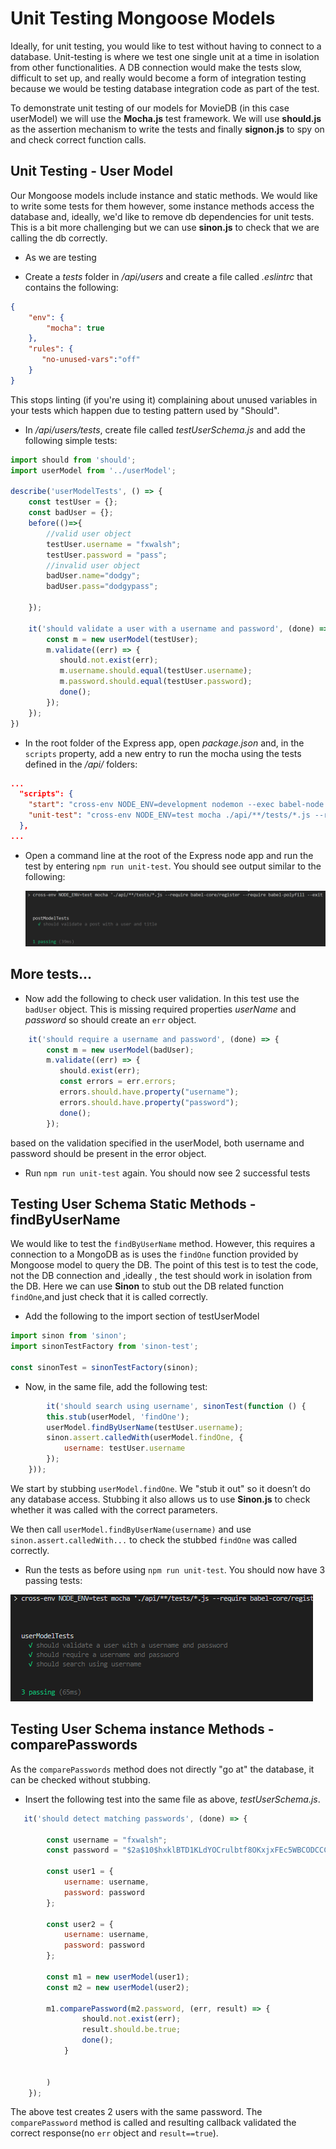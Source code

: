 # Unit Testing Mongoose Models

Ideally, for unit testing, you would like to test without having to connect to a database. Unit-testing is where we test one single unit at a time in isolation from other functionalities. A DB connection would make the tests slow, difficult to set up, and really would become a form of integration testing because we would be testing database integration code as part of the test.

To demonstrate unit testing of our models for MovieDB (in this case userModel) we will use the **Mocha.js** test framework. We will use **should.js** as the assertion mechanism to write the tests and finally **signon.js** to spy on and check correct function calls.

## Unit Testing - User Model

Our Mongoose models include instance and static methods. We would like to write some tests for them however, some instance methods access the database and, ideally, we'd like to remove db dependencies for unit tests. This is a bit more challenging but we can use **sinon.js** to check that we are calling the db  correctly.

+ As we are testing 

+ Create a *tests* folder in */api/users* and create a file called *.eslintrc* that contains the following:

~~~json
{
    "env": {
        "mocha": true
    },
    "rules": {
       "no-unused-vars":"off"
    }
}
~~~

This stops linting (if you're using it) complaining about unused variables in your tests which happen due to testing pattern used by "Should".

+ In */api/users/tests*, create  file called *testUserSchema.js* and add the following simple tests:

~~~javascript
import should from 'should';
import userModel from '../userModel';

describe('userModelTests', () => {
    const testUser = {};
    const badUser = {};
    before(()=>{
        //valid user object
        testUser.username = "fxwalsh";
        testUser.password = "pass";
        //invalid user object
        badUser.name="dodgy";
        badUser.pass="dodgypass";

    });

    it('should validate a user with a username and password', (done) => {   
        const m = new userModel(testUser);
        m.validate((err) => {
           should.not.exist(err);
           m.username.should.equal(testUser.username);
           m.password.should.equal(testUser.password);
           done();
        });
    });
})
~~~

+ In the root folder of the Express app, open *package.json* and, in the ``scripts`` property, add a new entry to run the mocha using the tests defined in the */api/* folders:

~~~json
...
  "scripts": {
    "start": "cross-env NODE_ENV=development nodemon --exec babel-node index.js",
    "unit-test": "cross-env NODE_ENV=test mocha ./api/**/tests/*.js --require babel-core/register --require babel-polyfill --exit"
  },
...
~~~


+ Open a command line at the root of the Express node app and  run the test by entering ``npm run unit-test``. You should see output similar to the following:

   ![Unit Test - postModel](./img/unit1.png)

## More tests...

+ Now add the following to check user validation. In this test use the ``badUser`` object. This is missing required properties *userName* and *password* so should create an ``err`` object.


~~~javascript
    it('should require a username and password', (done) => {
        const m = new userModel(badUser);
        m.validate((err) => {
           should.exist(err);
           const errors = err.errors;
           errors.should.have.property("username");
           errors.should.have.property("password");
           done();
        });
~~~

based on the validation specified in the userModel, both username and password should be present in the error object.

+ Run ``npm run unit-test`` again. You should now see 2 successful tests

## Testing User Schema Static Methods - findByUserName

We would like to test the ``findByUserName`` method. However, this requires a connection to a MongoDB as is uses the ``findOne`` function provided by Mongoose model to query the DB. The point of this test is to test the code, not the DB connection and ,ideally , the test should work in isolation from the DB. Here we can use **Sinon** to stub out the DB related function ``findOne``,and just check that it is called correctly.

+ Add the following to the import section of testUserModel

~~~javascript
import sinon from 'sinon';
import sinonTestFactory from 'sinon-test';

const sinonTest = sinonTestFactory(sinon);
~~~

+ Now, in the same file, add the following test:

~~~javascript
        it('should search using username', sinonTest(function () {
        this.stub(userModel, 'findOne');
        userModel.findByUserName(testUser.username);
        sinon.assert.calledWith(userModel.findOne, {
            username: testUser.username
        });
    }));
~~~

We start by stubbing ``userModel.findOne``. We "stub it out" so it doesn’t do any database access. Stubbing it also allows us to use **Sinon.js** to check whether it was called with the correct parameters.

We then call ``userModel.findByUserName(username)`` and use ``sinon.assert.calledWith...`` to check the stubbed ``findOne`` was called correctly.

+ Run the tests as before using ``npm run unit-test``. You should now have 3 passing tests:

![unit Tests - User Model](./img/unit3.png)

## Testing User Schema instance Methods - comparePasswords

As the ``comparePasswords`` method does not directly "go at" the database, it can be checked without stubbing.

+ Insert the following test into the same file as above,  *testUserSchema.js*.

~~~javascript
   it('should detect matching passwords', (done) => {

        const username = "fxwalsh";
        const password = "$2a$10$hxklBTD1KLdYOCrulbtf8OKxjxFEc5WBCODCCCYGb67udslRc0mHi";

        const user1 = {
            username: username,
            password: password
        };

        const user2 = {
            username: username,
            password: password
        };

        const m1 = new userModel(user1);
        const m2 = new userModel(user2);

        m1.comparePassword(m2.password, (err, result) => {
                should.not.exist(err);
                result.should.be.true;
                done();
            }


        )
    });
~~~

The above test creates 2 users with the same password. The ``comparePassword`` method is called and resulting callback validated the correct response(no ``err`` object and ``result==true``).
